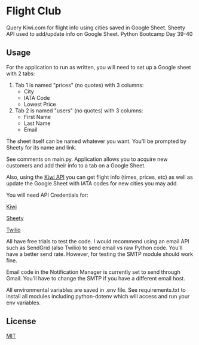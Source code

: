 # Flight Club

Query Kiwi.com for flight info using cities saved in Google Sheet. Sheety
API used to add/update info on Google Sheet. Python Bootcamp Day 39-40


## Usage

For the application to run as written, you will need to set up a Google sheet
with 2 tabs:

1.  Tab 1 is named "prices" (no quotes) with 3 columns:
	- City
    - IATA Code
    - Lowest Price
2.  Tab 2 is named "users" (no quotes) with 3 columns:
    - First Name
    - Last Name
    - Email

The sheet itself can be named whatever you want. You'll be prompted by Sheety for
its name and link.

See comments on main.py. Application allows you to acquire new customers and add
their info to a tab on a Google Sheet.

Also, using the [Kiwi API](kiwi.com) you can get flight info (times, prices, etc)
as well as update the Google Sheet with IATA codes for new cities you may add.

You will need API Credentials for:

[Kiwi](https://partners.kiwi.com/our-solutions/tequila/)

[Sheety](https://sheety.co/)

[Twilio](https://www.twilio.com/docs/sms)

All have free trials to test the code. I would recommend using an email API such
as SendGrid (also Twilio) to send email vs raw Python code. You'll have a better
send rate. However, for testing the SMTP module should work fine.

Email code in the Notification Manager is currently set to send through Gmail.
You'll have to change the SMTP if you have a different email host.

All environmental variables are saved in .env file. See requirements.txt to install
all modules including python-dotenv which will access and run your env variables.

## License
[MIT](https://choosealicense.com/licenses/mit/)